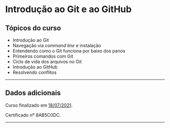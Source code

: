 # Introdução ao Git e ao GitHub

## Tópicos do curso  

* Introdução ao Git  
* Navegação via _command line_ e instalação  
* Entendendo como o Git funciona por baixo dos panos  
* Primeiros comandos com Git  
* Ciclo de vida dos arquivos no Git  
* Introdução ao GitHub  
* Resolvendo conflitos

---

## Dados adicionais  

Curso finalizado em [18/07/2021](https://github.com/rosacarla/GFT-start-woman-java/blob/main/certificates-GFT/004%20Introducao-git-github-8AB5C0DC.pdf).  

Certificado nº 8AB5C0DC.

---  
